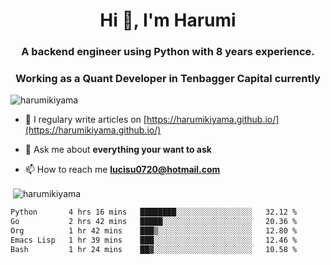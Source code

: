 <h1 align="center">Hi 👋, I'm Harumi</h1>
<h3 align="center">A backend engineer using <b>Python</b> with 8 years experience.</h3>
<h3 align="center">Working as a Quant Developer in <b>Tenbagger Capital</b> currently</h3>

<p align="left"> <img src="https://komarev.com/ghpvc/?username=harumikiyama" alt="harumikiyama" /> </p>


- 📝 I regulary write articles on [https://harumikiyama.github.io/](https://harumikiyama.github.io/)

- 💬 Ask me about **everything your want to ask**

- 📫 How to reach me **lucisu0720@hotmail.com**

<p>&nbsp;<img align="center" src="https://github-readme-stats.vercel.app/api?username=harumikiyama&show_icons=true" alt="harumikiyama" /></p>


<!--START_SECTION:waka-->

```txt
Python       4 hrs 16 mins   ████████░░░░░░░░░░░░░░░░░   32.12 %
Go           2 hrs 42 mins   █████░░░░░░░░░░░░░░░░░░░░   20.36 %
Org          1 hr 42 mins    ███▒░░░░░░░░░░░░░░░░░░░░░   12.80 %
Emacs Lisp   1 hr 39 mins    ███░░░░░░░░░░░░░░░░░░░░░░   12.46 %
Bash         1 hr 24 mins    ██▓░░░░░░░░░░░░░░░░░░░░░░   10.58 %
```

<!--END_SECTION:waka-->
